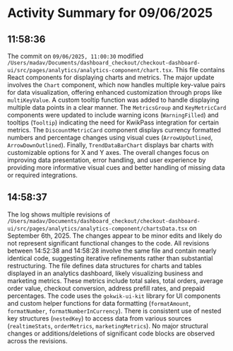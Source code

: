 # Activity Summary for 09/06/2025

## 11:58:36
The commit on `09/06/2025, 11:00:30` modified `/Users/madav/Documents/dashboard_checkout/checkout-dashboard-ui/src/pages/analytics/analytics-component/chart.tsx`.  This file contains React components for displaying charts and metrics.  The major update involves the `Chart` component, which now handles multiple key-value pairs for data visualization, offering enhanced customization through props like `multiKeyValue`.  A custom tooltip function was added to handle displaying multiple data points in a clear manner.  The `MetricsGroup` and `KeyMetricCard` components were updated to include warning icons (`WarningFilled`) and tooltips (`Tooltip`) indicating the need for KwikPass integration for certain metrics.  The `DiscountMetricCard` component displays currency formatted numbers and percentage changes using visual cues (`ArrowUpOutlined`, `ArrowDownOutlined`).  Finally, `TrendDataBarChart` displays bar charts with customizable options for X and Y axes.  The overall changes focus on improving data presentation, error handling, and user experience by providing more informative visual cues and better handling of missing data or required integrations.


## 14:58:37
The log shows multiple revisions of `/Users/madav/Documents/dashboard_checkout/checkout-dashboard-ui/src/pages/analytics/analytics-component/chartsData.tsx` on September 6th, 2025.  The changes appear to be minor edits and likely do not represent significant functional changes to the code.  All revisions between 14:52:38 and 14:58:28 involve the same file and contain nearly identical code, suggesting iterative refinements rather than substantial restructuring. The file defines data structures for charts and tables displayed in an analytics dashboard, likely visualizing business and marketing metrics.  These metrics include total sales, total orders, average order value, checkout conversion, address prefill rates, and prepaid percentages. The code uses the `gokwik-ui-kit` library for UI components and custom helper functions for data formatting (`formatAmount`, `formatNumber`, `formatNumberInCurrency`).  There is consistent use of nested key structures (`nestedKey`) to access data from various sources (`realtimeStats`, `orderMetrics`, `marketingMetrics`).  No major structural changes or additions/deletions of significant code blocks are observed across the revisions.
